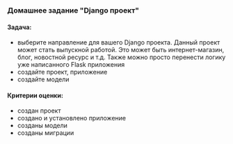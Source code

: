 ### Домашнее задание "Django проект"
#### Задача:
- выберите направление для вашего Django проекта. 
  Данный проект может стать выпускной работой. 
  Это может быть интернет-магазин, блог, новостной ресурс и т.д. 
  Также можно просто перенести логику уже написанного Flask приложения
- создайте проект, приложение
- создайте модели
#### Критерии оценки:
- создан проект
- создано и установлено приложение
- созданы модели
- созданы миграции